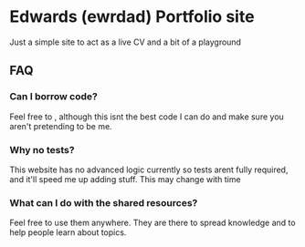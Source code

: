 # Edwards (ewrdad) Portfolio site

Just a simple site to act as a live CV and a bit of a playground

## FAQ

### Can I borrow code?
Feel free to , although this isnt the best code I can do and make sure you aren't pretending to be me.

### Why no tests?
This website has no advanced logic currently so tests arent fully required, and it'll speed me up adding stuff. This may change with time

### What can I do with the shared resources?
Feel free to use them anywhere. They are there to spread knowledge and to help people learn about topics. 
